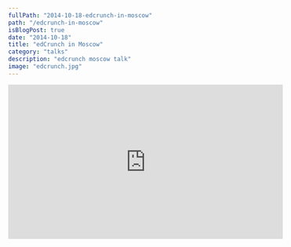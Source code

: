 ```yaml
---
fullPath: "2014-10-18-edcrunch-in-moscow"
path: "/edcrunch-in-moscow"
isBlogPost: true
date: "2014-10-18"
title: "edCrunch in Moscow"
category: "talks"
description: "edcrunch moscow talk"
image: "edcrunch.jpg"
---
```


<iframe width="560" height="315" src="https://www.youtube.com/embed/T952UorytGs?rel=0" frameborder="0" allowfullscreen></iframe>